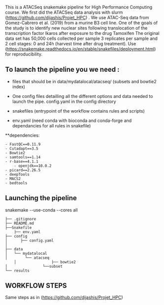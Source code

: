 

This is a ATACSeq snakemake pipeline for High Performance Computing course. We first did the ATACSeq data analysis with slurm (https://github.com/dijashis/Projet_HPC) . We use ATAC-Seq data from Gomez-Cabrero et al. (2019) from a murine B3 cell line. 
One of the goals of the study is to identify new nuclear sites following translocation of the transcription factor Ikaros after exposure to the drug Tamoxifen The original data set has 50,000 cells collected per sample 3 replicates per sample and 2 cell stages: 0 and 24h (harvest time after drug treatment). 
Use (https://snakemake.readthedocs.io/en/stable/snakefiles/deployment.html) for reproducibility.


## To launch the pipeline you we need :

- files that should be in data/mydatalocal/atacseq/ (subsets and bowtie2 index)

- One config files detailling all the different options and data needed to launch the pipe. config.yaml in the config directory 

- snakefiles (entrypoint of the workflow contains rules and scripts)

- env.yaml (need conda with bioconda and conda-forge and dependancies for all rules in snakefile)

**dependencies:

 	- FastQC==0.11.9
	- Cutadapt==3.5                            
	- Bowtie2                                
	- samtools==1.14
	- r-base==4.1.1
        - openjdk==10.0.2
	- picard==2.26.5
	- deepTools 
	- MACS2
	- bedtools


## Launching the pipeline 

snakemake  --use-conda --cores all 

	├── .gitignore
	├── README.md
	├──Snakefile
        ├── env.yaml
	├── config
	│      ├── config.yaml
	│ 
	├── data
	│   └── mydatalocal
	│        └── atacseq 
        │                ├── bowtie2
	│                └──subset
	└── results
  
 ## WORKFLOW STEPS
  Same steps as in (https://github.com/dijashis/Projet_HPC)
